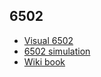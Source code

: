 ## 6502

* [Visual 6502]( http://visual6502.org/ )
* [6502 simulation]( http://www.visual6502.org/JSSim/index.html )
* [ Wiki book ]( https://en.wikibooks.org/wiki/Hacking/Background_knowledge/Computer_architecture/6502_assembly )
